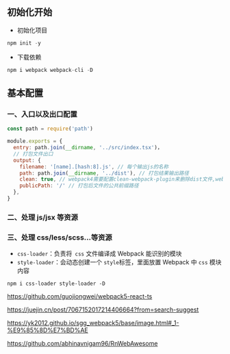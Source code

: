 

## 初始化开始

-   初始化项目

```javascript
npm init -y
```

-   下载依赖

```javascript
npm i webpack webpack-cli -D
```

## 基本配置



### 一、入口以及出口配置

```js
const path = require('path')

module.exports = {
  entry: path.join(__dirname, '../src/index.tsx')，
  // 打包文件出口
  output: {
    filename: '[name].[hash:8].js', // 每个输出js的名称
    path: path.join(__dirname, '../dist'), // 打包结果输出路径
    clean: true, // webpack4需要配置clean-webpack-plugin来删除dist文件,webpack5内置了
    publicPath: '/' // 打包后文件的公共前缀路径
  },
}
```



### 二、处理 js/jsx 等资源



### 三、处理 css/less/scss...等资源

- `css-loader`：负责将` css` 文件编译成 Webpack 能识别的模块
- `style-loader`：会动态创建一个 `style`标签，里面放置 Webpack 中 `css` 模块内容

```shell
npm i css-loader style-loader -D
```

https://github.com/guojiongwei/webpack5-react-ts

https://juejin.cn/post/7067152017214406664?from=search-suggest

https://yk2012.github.io/sgg_webpack5/base/image.html#_1-%E9%85%8D%E7%BD%AE

https://github.com/abhinavnigam96/RnWebAwesome



### 

